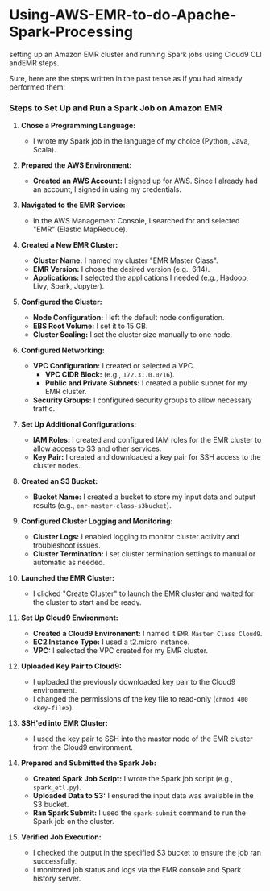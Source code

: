 # Using-AWS-EMR-to-do-Apache-Spark-Processing
setting up an Amazon EMR cluster and running Spark jobs using  Cloud9 CLI andEMR steps.

Sure, here are the steps written in the past tense as if you had already performed them:

### Steps to Set Up and Run a Spark Job on Amazon EMR

1. **Chose a Programming Language:**
   - I wrote my Spark job in the language of my choice (Python, Java, Scala).

2. **Prepared the AWS Environment:**
   - **Created an AWS Account:** I signed up for AWS. Since I already had an account, I signed in using my credentials.

3. **Navigated to the EMR Service:**
   - In the AWS Management Console, I searched for and selected "EMR" (Elastic MapReduce).

4. **Created a New EMR Cluster:**
   - **Cluster Name:** I named my cluster "EMR Master Class".
   - **EMR Version:** I chose the desired version (e.g., 6.14).
   - **Applications:** I selected the applications I needed (e.g., Hadoop, Livy, Spark, Jupyter).

5. **Configured the Cluster:**
   - **Node Configuration:** I left the default node configuration.
   - **EBS Root Volume:** I set it to 15 GB.
   - **Cluster Scaling:** I set the cluster size manually to one node.

6. **Configured Networking:**
   - **VPC Configuration:** I created or selected a VPC.
     - **VPC CIDR Block:** (e.g., `172.31.0.0/16`).
     - **Public and Private Subnets:** I created a public subnet for my EMR cluster.
   - **Security Groups:** I configured security groups to allow necessary traffic.

7. **Set Up Additional Configurations:**
   - **IAM Roles:** I created and configured IAM roles for the EMR cluster to allow access to S3 and other services.
   - **Key Pair:** I created and downloaded a key pair for SSH access to the cluster nodes.

8. **Created an S3 Bucket:**
   - **Bucket Name:** I created a bucket to store my input data and output results (e.g., `emr-master-class-s3bucket`).

9. **Configured Cluster Logging and Monitoring:**
   - **Cluster Logs:** I enabled logging to monitor cluster activity and troubleshoot issues.
   - **Cluster Termination:** I set cluster termination settings to manual or automatic as needed.

10. **Launched the EMR Cluster:**
    - I clicked "Create Cluster" to launch the EMR cluster and waited for the cluster to start and be ready.

11. **Set Up Cloud9 Environment:**
    - **Created a Cloud9 Environment:** I named it `EMR Master Class Cloud9`.
    - **EC2 Instance Type:** I used a t2.micro instance.
    - **VPC:** I selected the VPC created for my EMR cluster.

12. **Uploaded Key Pair to Cloud9:**
    - I uploaded the previously downloaded key pair to the Cloud9 environment.
    - I changed the permissions of the key file to read-only (`chmod 400 <key-file>`).

13. **SSH'ed into EMR Cluster:**
    - I used the key pair to SSH into the master node of the EMR cluster from the Cloud9 environment.

14. **Prepared and Submitted the Spark Job:**
    - **Created Spark Job Script:** I wrote the Spark job script (e.g., `spark_etl.py`).
    - **Uploaded Data to S3:** I ensured the input data was available in the S3 bucket.
    - **Ran Spark Submit:** I used the `spark-submit` command to run the Spark job on the cluster.

15. **Verified Job Execution:**
    - I checked the output in the specified S3 bucket to ensure the job ran successfully.
    - I monitored job status and logs via the EMR console and Spark history server.

